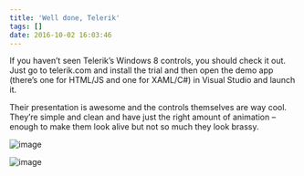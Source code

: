 ```yaml
---
title: 'Well done, Telerik'
tags: []
date: 2016-10-02 16:03:46
---
```


If you haven&rsquo;t seen Telerik&rsquo;s Windows 8 controls, you should check it out. Just go to telerik.com and install the trial and then open the demo app (there&rsquo;s one for HTML/JS and one for XAML/C#) in Visual Studio and launch it.

Their presentation is awesome and the controls themselves are way cool. They&rsquo;re simple and clean and have just the right amount of animation &ndash; enough to make them look alive but not so much they look brassy.

![image](http://codefoster.blob.core.windows.net/site/image/0661a81569604cf3999fce00567f690a/telerik_01_1.png "image")

![](http://codefoster.blob.core.windows.net/site/image/32f8f8b440f34748babbf13802904c53/telerik_02_1.png "image")